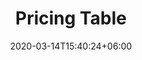 ---
title : "Pricing Table"
page_header_bg : "images/background/page-title-bg.jpg"
date: 2020-03-14T15:40:24+06:00
description : "Lorem ipsum dolor sit amet, consectetur adipisicing elit. Maiores, velit."
draft : false
layout : "pricing"
---